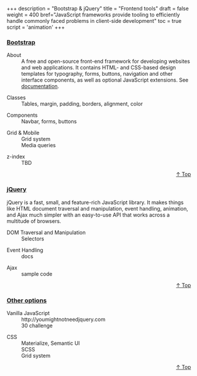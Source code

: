 +++
description = "Bootstrap & jQuery"
title = "Frontend tools"
draft = false
weight = 400
bref="JavaScript frameworks provide tooling to efficiently handle commonly faced problems in client-side development"
toc = true
script = 'animation'
+++

<h3 class="section-head" id="h-Section1"><a href="#h-Section1">Bootstrap</a></h3>
  <div class="example">
    <dl>
      <dt>About</dt>
      <dd>A free and open-source front-end framework for developing websites and web applications. It contains HTML- and CSS-based design templates for typography, forms, buttons, navigation and other interface components, as well as optional JavaScript extensions. See <a href="https://getbootstrap.com"> documentation</a>.</dd>
    </dl>
    <dl>
      <dt>Classes</dt>
      <dd>Tables, margin, padding, borders, alignment, color </dd>
    </dl>
    <dl>
      <dt>Components</dt>
      <dd>Navbar, forms, buttons</dd>
    </dl>
    <dl>
      <dt>Grid & Mobile</dt>
      <dd>Grid system</dd>
      <dd>Media queries</dd>
    </dl>
    <dl>
      <dt>z-index</dt>
      <dd>TBD</dd>
    </dl>
  </div>
<div style="text-align:right"> <a href="#top">&#8593; Top</a></div>

<h3 class="section-head" id="h-Section2"><a href="#h-Section2">jQuery</a></h3>
  <div class="example">
  <p>jQuery is a fast, small, and feature-rich JavaScript library. It makes things like HTML document traversal and manipulation, event handling, animation, and Ajax much simpler with an easy-to-use API that works across a multitude of browsers.</p>
    <dl>
      <dt>DOM Traversal and Manipulation</dt>
      <dd>Selectors </dd>
    </dl>
    <dl>
      <dt>Event Handling</dt>
      <dd>docs </dd>
    </dl>
    <dl>
      <dt>Ajax</dt>
      <dd>sample code </dd>
    </dl>
  </div>
<div style="text-align:right"> <a href="#top">&#8593; Top</a></div>


<h3 class="section-head" id="h-Section3"><a href="#h-Section3">Other options</a></h3>
  <div class="example">
    <dl>
      <dt>Vanilla JavaScript</dt>
      <dd>http://youmightnotneedjquery.com </dd>
      <dd>30 challenge </dd>
    </dl>
    <dl>
      <dt>CSS</dt>
      <dd>Materialize, Semantic UI</dd>
      <dd>SCSS</dd>
      <dd>Grid system</dd>
    </dl>
  </div>
<div style="text-align:right"> <a href="#top">&#8593; Top</a></div>